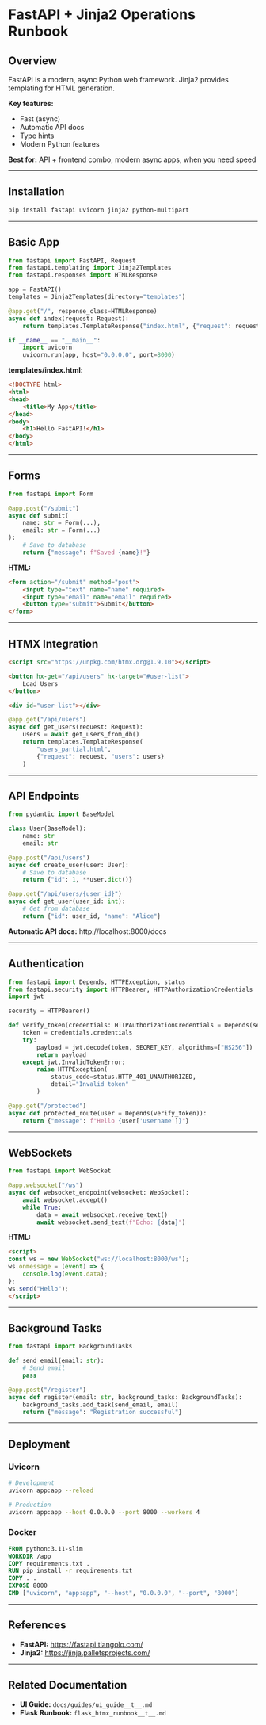 # FastAPI + Jinja2 Operations Runbook

## Overview

FastAPI is a modern, async Python web framework. Jinja2 provides templating for HTML generation.

**Key features:**
- Fast (async)
- Automatic API docs
- Type hints
- Modern Python features

**Best for:** API + frontend combo, modern async apps, when you need speed

---

## Installation

```bash
pip install fastapi uvicorn jinja2 python-multipart
```

---

## Basic App

```python
from fastapi import FastAPI, Request
from fastapi.templating import Jinja2Templates
from fastapi.responses import HTMLResponse

app = FastAPI()
templates = Jinja2Templates(directory="templates")

@app.get("/", response_class=HTMLResponse)
async def index(request: Request):
    return templates.TemplateResponse("index.html", {"request": request})

if __name__ == "__main__":
    import uvicorn
    uvicorn.run(app, host="0.0.0.0", port=8000)
```

**templates/index.html:**
```html
<!DOCTYPE html>
<html>
<head>
    <title>My App</title>
</head>
<body>
    <h1>Hello FastAPI!</h1>
</body>
</html>
```

---

## Forms

```python
from fastapi import Form

@app.post("/submit")
async def submit(
    name: str = Form(...),
    email: str = Form(...)
):
    # Save to database
    return {"message": f"Saved {name}!"}
```

**HTML:**
```html
<form action="/submit" method="post">
    <input type="text" name="name" required>
    <input type="email" name="email" required>
    <button type="submit">Submit</button>
</form>
```

---

## HTMX Integration

```html
<script src="https://unpkg.com/htmx.org@1.9.10"></script>

<button hx-get="/api/users" hx-target="#user-list">
    Load Users
</button>

<div id="user-list"></div>
```

```python
@app.get("/api/users")
async def get_users(request: Request):
    users = await get_users_from_db()
    return templates.TemplateResponse(
        "users_partial.html",
        {"request": request, "users": users}
    )
```

---

## API Endpoints

```python
from pydantic import BaseModel

class User(BaseModel):
    name: str
    email: str

@app.post("/api/users")
async def create_user(user: User):
    # Save to database
    return {"id": 1, **user.dict()}

@app.get("/api/users/{user_id}")
async def get_user(user_id: int):
    # Get from database
    return {"id": user_id, "name": "Alice"}
```

**Automatic API docs:** http://localhost:8000/docs

---

## Authentication

```python
from fastapi import Depends, HTTPException, status
from fastapi.security import HTTPBearer, HTTPAuthorizationCredentials
import jwt

security = HTTPBearer()

def verify_token(credentials: HTTPAuthorizationCredentials = Depends(security)):
    token = credentials.credentials
    try:
        payload = jwt.decode(token, SECRET_KEY, algorithms=["HS256"])
        return payload
    except jwt.InvalidTokenError:
        raise HTTPException(
            status_code=status.HTTP_401_UNAUTHORIZED,
            detail="Invalid token"
        )

@app.get("/protected")
async def protected_route(user = Depends(verify_token)):
    return {"message": f"Hello {user['username']}"}
```

---

## WebSockets

```python
from fastapi import WebSocket

@app.websocket("/ws")
async def websocket_endpoint(websocket: WebSocket):
    await websocket.accept()
    while True:
        data = await websocket.receive_text()
        await websocket.send_text(f"Echo: {data}")
```

**HTML:**
```html
<script>
const ws = new WebSocket("ws://localhost:8000/ws");
ws.onmessage = (event) => {
    console.log(event.data);
};
ws.send("Hello");
</script>
```

---

## Background Tasks

```python
from fastapi import BackgroundTasks

def send_email(email: str):
    # Send email
    pass

@app.post("/register")
async def register(email: str, background_tasks: BackgroundTasks):
    background_tasks.add_task(send_email, email)
    return {"message": "Registration successful"}
```

---

## Deployment

### Uvicorn

```bash
# Development
uvicorn app:app --reload

# Production
uvicorn app:app --host 0.0.0.0 --port 8000 --workers 4
```

### Docker

```dockerfile
FROM python:3.11-slim
WORKDIR /app
COPY requirements.txt .
RUN pip install -r requirements.txt
COPY . .
EXPOSE 8000
CMD ["uvicorn", "app:app", "--host", "0.0.0.0", "--port", "8000"]
```

---

## References

- **FastAPI:** https://fastapi.tiangolo.com/
- **Jinja2:** https://jinja.palletsprojects.com/

---

## Related Documentation

- **UI Guide:** `docs/guides/ui_guide__t__.md`
- **Flask Runbook:** `flask_htmx_runbook__t__.md`
